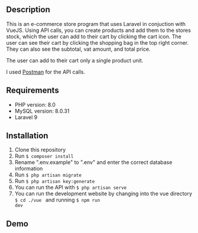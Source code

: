 ## Description
This is an e-commerce store program that uses Laravel in conjuction with VueJS. Using API calls, you can create products and add them to the stores stock, which the user can add to their cart by clicking the cart icon. The user can see their cart by clicking the shopping bag in the top right corner. They can also see the subtotal, vat amount, and total price. 

The user can add to their cart only a single product unit.

I used <a href="https://www.postman.com/">Postman</a> for the API calls.

## Requirements
* PHP version: 8.0
* MySQL version: 8.0.31
* Laravel 9

## Installation
1. Clone this repository
2. Run <code>$ composer install</code>
3. Rename ".env.example" to ".env" and enter the correct database information
4. Run <code>$ php artisan migrate </code>
5. Run <code>$ php artisan key:generate </code>
6. You can run the API with <code>$ php artisan serve </code>
6. You can run the development website by changing into the vue directory <code>$ cd ./vue </code> and running <code>$ npm run dev</code>

## Demo


